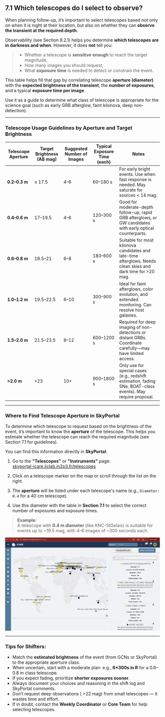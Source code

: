 ## 7.1 Which telescopes do I select to observe?

When planning follow-up, it’s important to select telescopes based not only on when it is night at their location, but also on whether they can **observe the transient at the required depth**.

Observability (see Section 9.2.1) helps you determine **which telescopes are in darkness and when**. However, it does **not** tell you:
> - Whether a telescope is **sensitive enough** to reach the target magnitude,
> - How many images you should request,
> - What **exposure time** is needed to detect or constrain the event.

This table helps fill that gap by correlating telescope **aperture (diameter)** with the **expected brightness of the transient**, the **number of exposures**, and a typical **exposure time per image**.

Use it as a guide to determine what class of telescope is appropriate for the science goal (such as early GRB afterglow, faint kilonova, deep non-detection).

---

### Telescope Usage Guidelines by Aperture and Target Brightness

| **Telescope Aperture** | **Target Brightness** (AB mag) | **Suggested Number of Images** | **Typical Exposure Time (each)** | **Notes** |
|------------------------|-------------------------------|-------------------------------|----------------------------------|-----------|
| **0.2–0.3 m**          | ≤ 17.5                        | 4–6                           | 60–180 s                         | For early bright events. Use when fast response is needed. May saturate for sources < 14 mag. |
| **0.4–0.6 m**          | 17–19.5                       | 4–6                           | 120–300 s                        | Good for moderate-depth follow-up, rapid GRB afterglows, or GW candidates with early optical counterparts. |
| **0.6–0.8 m**          | 18.5–21                       | 6–8                           | 180–600 s                        | Suitable for most kilonova candidates and late-time afterglows. Needs clean skies and dark time for >20 mag. |
| **1.0–1.2 m**          | 19.5–22.5                     | 6–10                          | 300–900 s                        | Ideal for faint afterglows, color evolution, and extended monitoring. Can resolve host galaxies. |
| **1.5–2.0 m**          | 21.5–23.5                     | 8–12                          | 600–1200 s                       | Required for deep imaging of non-detections or distant GRBs. Coordinate carefully—may have limited access. |
| **>2.0 m**             | >23                           | 10+                           | 900–1800 s                       | Only use for special cases (e.g., redshift estimation, fading SNe, BOAT-class events). May require proposal. |

---

### Where to Find Telescope Aperture in SkyPortal

To determine which telescope to request based on the brightness of the event, it’s important to know the **aperture** of the telescope. This helps you estimate whether the telescope can reach the required magnitude (see Section 7.1 for guidelines).

You can find this information directly in **SkyPortal**:

1. Go to the **"Telescopes"** or **"Instruments"** page:  
   [skyportal-icare.ijclab.in2p3.fr/telescopes](https://skyportal-icare.ijclab.in2p3.fr/telescopes)

2. Click on a telescope marker on the map or scroll through the list on the right.

3. The **aperture** will be listed under each telescope's name (e.g., `Diameter: 0.4` for a 40 cm telescope).

4. Use this diameter with the table in **Section 7.1** to select the correct number of exposures and exposure times.

> **Example**:  
> A telescope with **0.4 m diameter** (like KNC-StGelais) is suitable for events up to ~19.5 mag, with 4–6 images of ~300 seconds each.

![SkyPortal Instruments Screenshot](media/skyportal_telescopes.png)

---

### Tips for Shifters:

- Match the **estimated brightness** of the event (from GCNs or SkyPortal) to the appropriate aperture class.
- When uncertain, start with a moderate plan: e.g., **6×300s in R** for a 0.6–0.8 m class telescope.
- If you expect fading, prioritize **shorter exposures sooner**.
- Always document your choices and reasoning in the shift log and SkyPortal comments.
- Don’t request deep observations ( >22 mag) from small telescopes — it wastes time and effort.
- If in doubt, contact the **Weekly Coordinator** or **Core Team** for help selecting telescopes.
